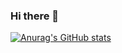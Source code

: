 ### Hi there 👋
[![Anurag's GitHub stats](https://github-readme-stats.vercel.app/api?username=MartinDamien&theme=midnight-purple&show_icons=true)](https://github.com/anuraghazra/github-readme-stats)

